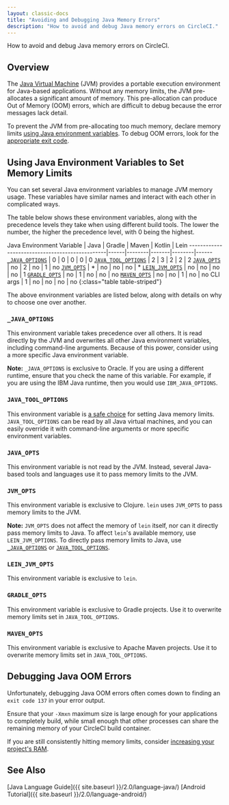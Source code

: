 ```yaml
---
layout: classic-docs
title: "Avoiding and Debugging Java Memory Errors"
description: "How to avoid and debug Java memory errors on CircleCI."
---
```

How to avoid and debug Java memory errors on CircleCI.

## Overview

The [Java Virtual Machine](https://en.wikipedia.org/wiki/Java_virtual_machine) (JVM) provides a portable execution environment for Java-based applications. Without any memory limits, the JVM pre-allocates a significant amount of memory. This pre-allocation can produce Out of Memory (OOM) errors, which are difficult to debug because the error messages lack detail.

To prevent the JVM from pre-allocating too much memory, declare memory limits [using Java environment variables](#using-java-environment-variables-to-set-memory-limits). To debug OOM errors, look for the [appropriate exit code](#debugging-java-oom-errors).

## Using Java Environment Variables to Set Memory Limits

You can set several Java environment variables to manage JVM memory usage. These variables have similar names and interact with each other in complicated ways.

The table below shows these environment variables, along with the precedence levels they take when using different build tools. The lower the number, the higher the precedence level, with 0 being the highest.

Java Environment Variable | Java | Gradle | Maven | Kotlin | Lein \---\---\---\---\---\---\---\---\---\---\---\---\---\---\---\---|\---\---|\---\-----|\---\----|\---\-----|\---\--- [`_JAVA_OPTIONS`](#_java_options) | 0 | 0 | 0 | 0 | 0 [`JAVA_TOOL_OPTIONS`](#java_tool_options) | 2 | 3 | 2 | 2 | 2 [`JAVA_OPTS`](#java_opts) | no | 2 | no | 1 | no [`JVM_OPTS`](#jvm_opts) | * | no | no | no | * [`LEIN_JVM_OPTS`](#lein_jvm_opts) | no | no | no | no | 1 [`GRADLE_OPTS`](#gradle_opts) | no | 1 | no | no | no [`MAVEN_OPTS`](#maven_opts) | no | no | 1 | no | no CLI args | 1 | no | no | no | no {:class="table table-striped"}

The above environment variables are listed below, along with details on why to choose one over another.

### `_JAVA_OPTIONS`

This environment variable takes precedence over all others. It is read directly by the JVM and overwrites all other Java environment variables, including command-line arguments. Because of this power, consider using a more specific Java environment variable.

**Note:** `_JAVA_OPTIONS` is exclusive to Oracle. If you are using a different runtime, ensure that you check the name of this variable. For example, if you are using the IBM Java runtime, then you would use `IBM_JAVA_OPTIONS`.

### `JAVA_TOOL_OPTIONS`

This environment variable is [a safe choice](https://docs.oracle.com/javase/8/docs/platform/jvmti/jvmti.html#tooloptions) for setting Java memory limits. `JAVA_TOOL_OPTIONS` can be read by all Java virtual machines, and you can easily override it with command-line arguments or more specific environment variables.

### `JAVA_OPTS`

This environment variable is not read by the JVM. Instead, several Java-based tools and languages use it to pass memory limits to the JVM.

### `JVM_OPTS`

This environment variable is exclusive to Clojure. `lein` uses `JVM_OPTS` to pass memory limits to the JVM.

**Note:** `JVM_OPTS` does not affect the memory of `lein` itself, nor can it directly pass memory limits to Java. To affect `lein`'s available memory, use `LEIN_JVM_OPTIONS`. To directly pass memory limits to Java, use [`_JAVA_OPTIONS`](#_java_options) or [`JAVA_TOOL_OPTIONS`](#java_tool_options).

### `LEIN_JVM_OPTS`

This environment variable is exclusive to `lein`.

### `GRADLE_OPTS`

This environment variable is exclusive to Gradle projects. Use it to overwrite memory limits set in `JAVA_TOOL_OPTIONS`.

### `MAVEN_OPTS`

This environment variable is exclusive to Apache Maven projects. Use it to overwrite memory limits set in `JAVA_TOOL_OPTIONS`.

## Debugging Java OOM Errors

Unfortunately, debugging Java OOM errors often comes down to finding an `exit code 137` in your error output.

Ensure that your `-Xmxn` maximum size is large enough for your applications to completely build, while small enough that other processes can share the remaining memory of your CircleCI build container.

If you are still consistently hitting memory limits, consider [increasing your project's RAM](https://circleci.com/docs/2.0/configuration-reference/#resource_class).

## See Also

[Java Language Guide]({{ site.baseurl }}/2.0/language-java/) [Android Tutorial]({{ site.baseurl }}/2.0/language-android/)